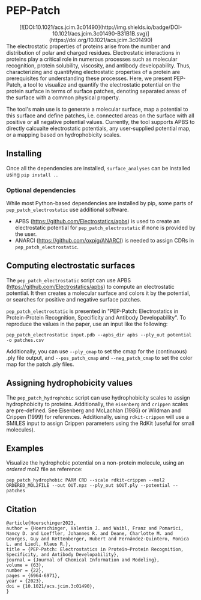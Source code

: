 # PEP-Patch
<div align="center">    
[![DOI:10.1021/acs.jcim.3c01490](http://img.shields.io/badge/DOI-10.1021/acs.jcim.3c01490-B31B1B.svg)](https://doi.org/10.1021/acs.jcim.3c01490)

</div>
The electrostatic properties of proteins arise from the number and distribution of polar and charged residues. Electrostatic interactions in proteins play a critical role in numerous processes such as molecular recognition, protein solubility, viscosity, and antibody developability. Thus, characterizing and quantifying electrostatic properties of a protein are prerequisites for understanding these processes. Here, we present PEP-Patch, a tool to visualize and quantify the electrostatic potential on the protein surface in terms of surface patches, denoting separated areas of the surface with a common physical property. 

The tool's main use is to generate a molecular surface, map a potential to this surface and define patches, i.e. connected areas on the surface with all positive or all negative potential values. Currently, the tool supports APBS to directly calcualte electrostatic potentials, any user-supplied potential map, or a  mapping based on hydrophobicity scales.  


## Installing
Once all the dependencies are installed, `surface_analyses` can be installed
using `pip install .`.

### Optional dependencies
While most Python-based dependencies are installed by pip, some parts of `pep_patch_electrostatic` use additional software.

* APBS (https://github.com/Electrostatics/apbs) is used to create an electrostatic potential for `pep_patch_electrostatic` if none is provided by the user.
* ANARCI (https://github.com/oxpig/ANARCI) is needed to assign CDRs in `pep_patch_electrostatic`.

## Computing electrostatic surfaces
The `pep_patch_electrostatic` script can use APBS (https://github.com/Electrostatics/apbs) to compute an electrostatic potential.
It then creates a molecular surface and colors it by the potential, or searches
for positive and negative surface patches.

`pep_patch_electrostatic` is presented in "PEP-Patch: Electrostatics in Protein-Protein Recognition, Specificity and Antibody Developability".
To reproduce the values in the paper, use an input like the following:
```
pep_patch_electrostatic input.pdb --apbs_dir apbs --ply_out potential -o patches.csv
```
Additionally, you can use `--ply_cmap` to set the cmap for the (continuous) .ply file output, and `--pos_patch_cmap`
and `--neg_patch_cmap` to set the color map for the patch .ply files.

## Assigning hydrophobicity values
The `pep_patch_hydrophobic` script can use hydrophobicity scales to assign hydrophobicity
to proteins. Additionally, the `eisenberg` and `crippen` scales are
pre-defined. See Eisenberg and McLachlan (1986) or Wildman and Crippen (1999)
for references. Additionally, using `rdkit-crippen` will use a SMILES input to 
assign Crippen parameters using the RdKit (useful for small molecules).

## Examples
Visualize the hydrophobic potential on a non-protein molecule, using an
*ordered* mol2 file as reference:
```
pep_patch_hydrophobic PARM CRD --scale rdkit-crippen --mol2 ORDERED_MOL2FILE --out OUT.npz --ply_out $OUT.ply --potential --patches
```
## Citation
```
@article{Hoerschinger2023,
author = {Hoerschinger, Valentin J. and Waibl, Franz and Pomarici, Nancy D. and Loeffler, Johannes R. and Deane, Charlotte M. and Georges, Guy and Kettenberger, Hubert and Fernández-Quintero, Monica L. and Liedl, Klaus R.},
title = {PEP-Patch: Electrostatics in Protein–Protein Recognition, Specificity, and Antibody Developability},
journal = {Journal of Chemical Information and Modeling},
volume = {63},
number = {22},
pages = {6964-6971},
year = {2023},
doi = {10.1021/acs.jcim.3c01490},
}
```
